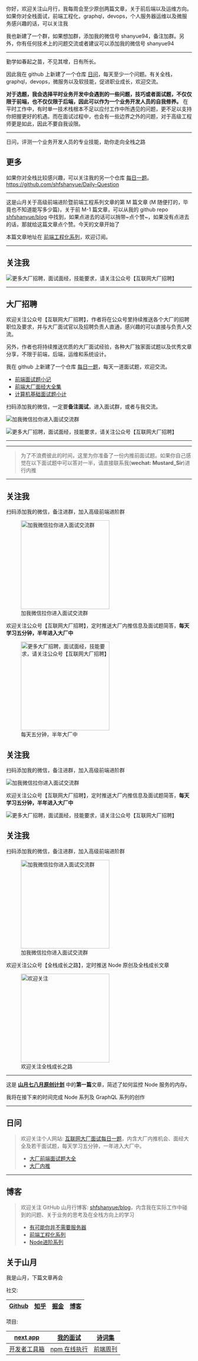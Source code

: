 你好，欢迎关注山月行，我每周会至少原创两篇文章，关于前后端以及运维方向。如果你对全栈面试，前端工程化，graphql，devops，个人服务器运维以及微服务感兴趣的话，可以关注我

我也新建了一个群，如果想加群，添加我的微信号 shanyue94，备注加群。另外，你有任何技术上的问题交流或者建议可以添加我的微信号 shanyue94

---

勤学如春起之苗，不见其增，日有所长。

因此我在 github 上新建了一个仓库 [日问](https://github.com/shfshanyue/Daily-Question)，每天至少一个问题。有关全栈，graphql，devops，微服务以及软技能，促进职业成长，欢迎交流。

**对于选题，我会选择平时业务开发中会遇到的一些问题，技巧或者面试题，不仅仅限于前端，也不仅仅限于后端，因此可以作为一个业务开发人员的自我修养。** 在平时工作中，有时单一技术栈根本不足以应付工作中所遇见的问题，更不足以支持你把握更好的机遇。而在面试过程中，也会有一些边界之外的问题，对于高级工程师更是如此，因此不要自我设限。

---

日问，评测一个业务开发人员的专业技能，助你走向全栈之路


## 更多

如果你对全栈比较感兴趣，可以关注我的另一个仓库 [每日一题](https://github.com/shfshanyue/Daily-Question)。https://github.com/shfshanyue/Daily-Question

---

这是山月关于高级前端进阶暨前端工程系列文章的第 M 篇文章 (M 随便打的，毕竟也不知道能写多少篇)，关于前 M-1 篇文章，可以从我的 github repo [shfshanyue/blog](https://github.com/shfshanyue/blog) 中找到，如果点进去的话可以捎带~点个赞~，如果没有点进去的话，那就给这篇文章点个赞。今天的文章开始了

本篇文章地址在 [前端工程化系列](https://github.com/shfshanyue/blog/tree/master/frontend-engineering)，欢迎订阅。

---

## 关注我

![更多大厂招聘，面试面经，技能要求，请关注公众号【互联网大厂招聘】](http://mmbiz.qpic.cn/mmbiz_jpg/w7L7YMmnfhic7ooecF6PU5cGlHoakmTNBwKXf6VCC5TfAiagrmiahQ2kFxYLibPYgicicWsEgAFwsOrrOS16Bw2eml0w/0)

---

## 大厂招聘

欢迎关注公众号【互联网大厂招聘】，作者将在公众号里持续推送各个大厂的招聘职位及要求，并与大厂面试官以及招聘负责人直通，感兴趣的可以直接与负责人交流。

另外，作者也将持续推送优质的大厂面试经验，各种大厂独家面试题以及优秀文章分享，不限于前端，后端，运维和系统设计。

我在 github 上新建了一个仓库 [每日一题](https://github.com/shfshanyue/Daily-Question)，每天一道面试题，欢迎交流。

+ [前端面试题小记](https://q.shanyue.tech/fe/)
+ [前端大厂面经大全集](https://q.shanyue.tech/interview.html)
+ [计算机基础面试题小计](https://q.shanyue.tech/base/)

扫码添加我的微信，一定要**备注面试**，进入面试群，或者与我交流。

![加我微信拉你进入面试交流群](https://shanyue.tech/wechat.jpeg)

![更多大厂招聘，面试面经，技能要求，请关注公众号【互联网大厂招聘】](http://mmbiz.qpic.cn/mmbiz_jpg/w7L7YMmnfhic7ooecF6PU5cGlHoakmTNBwKXf6VCC5TfAiagrmiahQ2kFxYLibPYgicicWsEgAFwsOrrOS16Bw2eml0w/0)

---

---

> 为了不浪费彼此的时间，这里为你准备了一份内推前面试题。如果你自己感觉在以下面试题中可以答对一半，请直接联系我(**wechat: Mustard_Sir**)进行内推

---

## 关注我

扫码添加我的微信，备注进群，加入高级前端进阶群

<figure>
  <img width="240" src="https://user-gold-cdn.xitu.io/2020/6/29/172fe14e18d2b38c?w=430&h=430&f=jpeg&s=38173" alt="加我微信拉你进入面试交流群">
  <figcaption>加我微信拉你进入面试交流群</figcaption>
</figure>

欢迎关注公众号【互联网大厂招聘】，定时推送大厂内推信息及面试题简答，**每天学习五分钟，半年进入大厂中**

<figure>
  <img width="240" src="https://user-gold-cdn.xitu.io/2020/6/30/17302a9e47a3a422?w=430&h=430&f=webp&s=7634" alt="更多大厂招聘，面试面经，技能要求，请关注公众号【互联网大厂招聘】">
  <figcaption>每天五分钟，半年大厂中</figcaption>
</figure>

## 关注我

扫码添加我的微信，备注进群，加入高级前端进阶群

![加我微信拉你进入面试交流群](https://user-gold-cdn.xitu.io/2020/6/29/172fe14e18d2b38c?w=430&h=430&f=jpeg&s=38173)

欢迎关注公众号【互联网大厂招聘】，定时推送大厂内推信息及面试题简答，**每天学习五分钟，半年进入大厂中**

![更多大厂招聘，面试面经，技能要求，请关注公众号【互联网大厂招聘】](https://user-gold-cdn.xitu.io/2020/6/30/17302a9e47a3a422?w=430&h=430&f=webp&s=7634)

## 关注我

扫码添加我的微信，备注进群，加入高级前端进阶群

<figure>
  <img width="240" src="https://user-gold-cdn.xitu.io/2020/6/29/172fe14e18d2b38c?w=430&h=430&f=jpeg&s=38173" alt="加我微信拉你进入面试交流群">
  <figcaption>加我微信拉你进入面试交流群</figcaption>
</figure>

欢迎关注公众号【全栈成长之路】，定时推送 Node 原创及全栈成长文章

<figure>
  <img width="240" src="https://shanyue.tech/qrcode.jpg" alt="欢迎关注">
  <figcaption>欢迎关注全栈成长之路</figcaption>
</figure>

---

这是 **[山月七八月原创计划](https://mp.weixin.qq.com/s?__biz=MjM5NTk4MDA1MA==&mid=2458074149&idx=1&sn=b041b2f96c7584ba91eaf068d94db43f&chksm=b187aa5886f0234e92c8bce3fba7801025b1a2b350a56999bd2f7c6872ef1b7f726407b071b5&token=579177530&lang=zh_CN#rd)** 中的**第一篇**文章，简述了如何监控 Node 服务的内存。

我将在接下来的时间完成 Node 系列及 GraphQL 系列的创作

---

## 日问

> 欢迎关注个人网站: [互联网大厂面试每日一题](https://q.shanyue.tech)，内含大厂内推机会、面经大全及若干面试题，每天学习五分钟，一年进入大厂中。
> 
> + [大厂前端面试题大全](https://q.shanyue.tech/interview.html)
> + [大厂内推](https://q.shanyue.tech/infer/toutiao-media-arch.html)

---

## 博客

> 欢迎关注 GitHub 山月行博客: [shfshanyue/blog](https://shanyue.tech)，内含我在实际工作中碰到的问题、关于业务的思考及在全栈方向上的学习
> 
> + [有可能你并不需要服务器](https://shanyue.tech/no-vps/)
> + [前端工程化系列](https://shanyue.tech/frontend-engineering/)
> + [Node进阶系列](https://shanyue.tech/node/)

## 关于山月

我是山月，下篇文章再会

社交:

| [Github](https://github.com/shfshanyue) | [知乎](https://www.zhihu.com/people/shfshanyue) | [掘金](https://juejin.cn/user/1556564164489389) | [博客](https://shanyue.tech) |
|-----------------------------------------|-----------------------------------------------|-----------------------------------------------|----------------------------|

项目:

| [next app](https://github.com/shfshanyue/next-app) | [我的面试](https://q.shanyue.tech/)      | [诗词集](https://shici.xiange.tech)    |
|------------------------------------|--------------------------------------|-------------------------------------|
| [开发者工具箱](https://devtool.tech)     | [npm 在线执行](https://npm.devtool.tech) | [前端周刊](https://weekly.shanyue.tech) |
